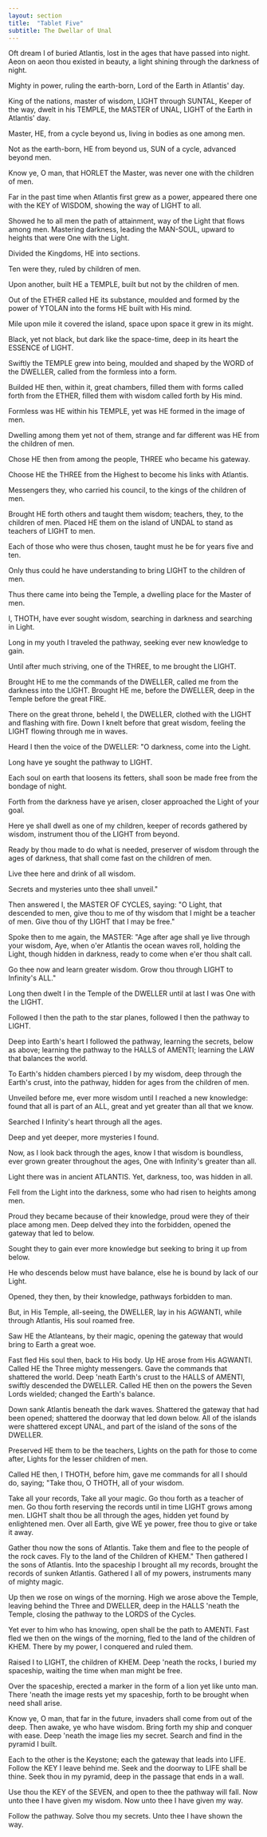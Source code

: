 ```yaml
---
layout: section
title:  "Tablet Five"
subtitle: The Dwellar of Unal
---
```


Oft dream I of buried Atlantis,
lost in the ages that have passed into night.
Aeon on aeon thou existed in beauty,
a light shining through the darkness of night.

Mighty in power, ruling the earth-born,
Lord of the Earth in Atlantis' day.

King of the nations, master of wisdom,
LIGHT through SUNTAL,
Keeper of the way,
dwelt in his TEMPLE,
the MASTER of UNAL,
LIGHT of the Earth in Atlantis' day.

Master, HE, from a cycle beyond us,
living in bodies as one among men.

Not as the earth-born,
HE from beyond us,
SUN of a cycle, advanced beyond men.

Know ye, O man, that HORLET the Master,
was never one with the children of men.

Far in the past time when Atlantis first grew as a power,
appeared there one with the KEY of WISDOM,
showing the way of LIGHT to all.

Showed he to all men the path of attainment,
way of the Light that flows among men.
Mastering darkness, leading the MAN-SOUL,
upward to heights that were One with the Light.

Divided the Kingdoms, HE into sections.

Ten were they, ruled by children of men.

Upon another, built HE a TEMPLE,
built but not by the children of men.

Out of the ETHER called HE its substance,
moulded and formed by the power of YTOLAN
into the forms HE built with His mind.

Mile upon mile it covered the island,
space upon space it grew in its might.

Black, yet not black, but dark like the space-time,
deep in its heart the ESSENCE of LIGHT.

Swiftly the TEMPLE grew into being,
moulded and shaped by the WORD of the DWELLER,
called from the formless into a form.

Builded HE then, within it, great chambers,
filled them with forms called forth from the ETHER,
filled them with wisdom called forth by His mind.

Formless was HE within his TEMPLE,
yet was HE formed in the image of men.

Dwelling among them yet not of them,
strange and far different
was HE from the children of men.

Chose HE then from among the people,
THREE who became his gateway.

Choose HE the THREE from the Highest
to become his links with Atlantis.

Messengers they, who carried his council,
to the kings of the children of men.

Brought HE forth others and taught them wisdom;
teachers, they, to the children of men.
Placed HE them on the island of UNDAL to stand as
teachers of LIGHT to men.

Each of those who were thus chosen,
taught must he be for years five and ten.

Only thus could he have understanding to bring
LIGHT to the children of men.

Thus there came into being the Temple, a dwelling place
for the Master of men.

I, THOTH, have ever sought wisdom,
searching in darkness and searching in Light.

Long in my youth I traveled the pathway,
seeking ever new knowledge to gain.

Until after much striving, one of the THREE,
to me brought the LIGHT.

Brought HE to me the commands of the DWELLER,
called me from the darkness into the LIGHT.
Brought HE me, before the DWELLER,
deep in the Temple before the great FIRE.

There on the great throne, beheld I,
the DWELLER, clothed with the LIGHT
and flashing with fire.
Down I knelt before that great wisdom,
feeling the LIGHT flowing through me in waves.

Heard I then the voice of the DWELLER:
"O darkness, come into the Light.

Long have ye sought the pathway to LIGHT.

Each soul on earth that loosens its fetters,
shall soon be made free from the bondage of night.

Forth from the darkness have ye arisen,
closer approached the Light of your goal.

Here ye shall dwell as one of my children,
keeper of records gathered by wisdom,
instrument thou of the LIGHT from beyond.

Ready by thou made to do what is needed,
preserver of wisdom through the ages of darkness,
that shall come fast on the children of men.

Live thee here and drink of all wisdom.

Secrets and mysteries unto thee shall unveil."

Then answered I, the MASTER OF CYCLES, saying:
"O Light, that descended to men,
give thou to me of thy wisdom that
I might be a teacher of men.
Give thou of thy LIGHT that I may be free."

Spoke then to me again, the MASTER:
"Age after age shall ye live through
your wisdom, Aye, when o'er Atlantis
the ocean waves roll,
holding the Light, though hidden in darkness,
ready to come when e'er thou shalt call.

Go thee now and learn greater wisdom.
Grow thou through LIGHT to Infinity's ALL."

Long then dwelt I in the Temple of the
DWELLER until at last I was One with the LIGHT.

Followed I then the path to the star planes,
followed I then the pathway to LIGHT.

Deep into Earth's heart I followed the pathway,
learning the secrets, below as above;
learning the pathway to the HALLS of AMENTI;
learning the LAW that balances the world.

To Earth's hidden chambers pierced I by my wisdom,
deep through the Earth's crust, into the pathway,
hidden for ages from the children of men.

Unveiled before me,
ever more wisdom until I reached a new knowledge:
found that all is part of an ALL,
great and yet greater than all that we know.

Searched I Infinity's heart through all the ages.

Deep and yet deeper, more mysteries I found.

Now, as I look back through the ages,
know I that wisdom is boundless,
ever grown greater throughout the ages,
One with Infinity's greater than all.

Light there was in ancient ATLANTIS.
Yet, darkness, too, was hidden in all.

Fell from the Light into the darkness,
some who had risen to heights among men.

Proud they became because of their knowledge,
proud were they of their place among men.
Deep delved they into the forbidden,
opened the gateway that led to below.

Sought they to gain ever more knowledge but
seeking to bring it up from below.

He who descends below must have balance,
else he is bound by lack of our Light.

Opened, they then,
by their knowledge,
pathways forbidden to man.

But, in His Temple, all-seeing, the DWELLER,
lay in his AGWANTI, while through Atlantis,
His soul roamed free.

Saw HE the Atlanteans, by their magic,
opening the gateway that would
bring to Earth a great woe.

Fast fled His soul then, back to His body.
Up HE arose from His AGWANTI.
Called HE the Three mighty messengers.
Gave the commands that shattered the world.
Deep 'neath Earth's crust to the HALLS of AMENTI,
swiftly descended the DWELLER.
Called HE then on the powers the Seven Lords wielded;
changed the Earth's balance.

Down sank Atlantis beneath the dark waves.
Shattered the gateway that had been opened;
shattered the doorway that led down below.
All of the islands were shattered except UNAL,
and part of the island of the sons of the DWELLER.

Preserved HE them to be the teachers,
Lights on the path for those to come after,
Lights for the lesser children of men.

Called HE then, I THOTH, before him,
gave me commands for all I should do, saying;
"Take thou, O THOTH, all of your wisdom.

Take all your records, Take all your magic.
Go thou forth as a teacher of men.
Go thou forth reserving the records
until in time LIGHT grows among men.
LIGHT shalt thou be all through the ages,
hidden yet found by enlightened men.
Over all Earth, give WE ye power,
free thou to give or take it away.

Gather thou now the sons of Atlantis.
Take them and flee to the people of the rock caves.
Fly to the land of the Children of KHEM."
Then gathered I the sons of Atlantis.
Into the spaceship I brought all my records,
brought the records of sunken Atlantis.
Gathered I all of my powers,
instruments many of mighty magic.

Up then we rose on wings of the morning.
High we arose above the Temple,
leaving behind the Three and DWELLER,
deep in the HALLS 'neath the Temple,
closing the pathway to the LORDS of the Cycles.

Yet ever to him who has knowing,
open shall be the path to AMENTI.
Fast fled we then on the wings of the morning,
fled to the land of the children of KHEM.
There by my power,
I conquered and ruled them.

Raised I to LIGHT,
the children of KHEM.
Deep 'neath the rocks,
I buried my spaceship,
waiting the time when man might be free.

Over the spaceship,
erected a marker in the form
of a lion yet like unto man.
There 'neath the image rests yet my spaceship,
forth to be brought when need shall arise.

Know ye, O man, that far in the future,
invaders shall come from out of the deep.
Then awake, ye who have wisdom.
Bring forth my ship and conquer with ease.
Deep 'neath the image lies my secret.
Search and find in the pyramid I built.

Each to the other is the Keystone;
each the gateway that leads into LIFE.
Follow the KEY I leave behind me.
Seek and the doorway to LIFE shall be thine.
Seek thou in my pyramid,
deep in the passage that ends in a wall.

Use thou the KEY of the SEVEN,
and open to thee the pathway will fall.
Now unto thee I have given my wisdom.
Now unto thee I have given my way.

Follow the pathway.
Solve thou my secrets.
Unto thee I have shown the way.
